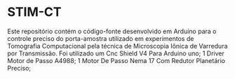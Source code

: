 # STIM-CT
Este repositório contém o código-fonte desenvolvido em Arduino para o controle preciso do porta-amostra utilizado em experimentos de Tomografia Computacional pela técnica de Microscopia Iônica de Varredura por Transmissão.
Foi utilizado um Cnc Shield V4 Para Arduino uno;
1 Driver Motor de Passo A4988;
1 Motor De Passo Nema 17 Com Redutor Planetário Preciso;
